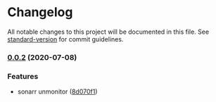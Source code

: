 # Changelog

All notable changes to this project will be documented in this file. See [standard-version](https://github.com/conventional-changelog/standard-version) for commit guidelines.

### [0.0.2](https://git.nativecode.net///compare/v0.0.1...v0.0.2) (2020-07-08)


### Features

* sonarr unmonitor ([8d070f1](https://git.nativecode.net///commit/8d070f15df5d815d229b67c8dca966453842e7f9))

